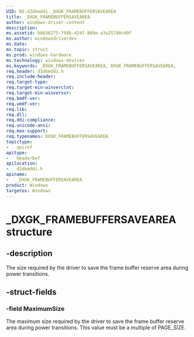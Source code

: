 ```yaml
---
UID: NS:d3dkmddi._DXGK_FRAMEBUFFERSAVEAREA
title: _DXGK_FRAMEBUFFERSAVEAREA
author: windows-driver-content
description:
ms.assetid: b8036275-799b-424f-889e-a3a25700c69f
ms.author: windowsdriverdev
ms.date:
ms.topic: struct
ms.prod: windows-hardware
ms.technology: windows-devices
ms.keywords: _DXGK_FRAMEBUFFERSAVEAREA, DXGK_FRAMEBUFFERSAVEAREA,
req.header: d3dkmddi.h
req.include-header:
req.target-type:
req.target-min-winverclnt:
req.target-min-winversvr:
req.kmdf-ver:
req.umdf-ver:
req.lib:
req.dll:
req.ddi-compliance:
req.unicode-ansi:
req.max-support:
req.typenames: DXGK_FRAMEBUFFERSAVEAREA
topictype:
-	apiref
apitype:
-	HeaderDef
apilocation:
-	d3dkmddi.h
apiname:
-	_DXGK_FRAMEBUFFERSAVEAREA
product: Windows
targetos: Windows
---
```


# _DXGK_FRAMEBUFFERSAVEAREA structure

## -description

The size required by the driver to save the frame buffer reserve area during power transitions.

## -struct-fields

### -field MaximumSize

The maximum size required by the driver to save the frame buffer reserve area during power transitions. This value must be a multiple of PAGE_SIZE.

